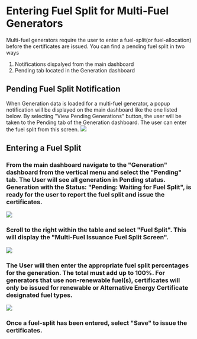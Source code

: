 # Entering Fuel Split for Multi-Fuel Generators

Multi-fuel generators require the user to enter a fuel-split(or fuel-allocation) before the certificates are issued. You can find a pending fuel split in two ways
1) Notifications dispalyed from the main dashboard
2) Pending tab located in the Generation dashboard 

## Pending Fuel Split Notification
When Generation data is loaded for a multi-fuel generator, a popup notification will be displayed on the main dashboard like the one listed below. By selecting "View Pending Generations" button, the user will be taken to the Pending tab of the Generation dashboard. The user can enter the fuel split from this screen.
![](https://github.com/mrets/photos/blob/21ed00fc9d81eb0e8d63ec4922aa094a1d539992/multifuel_1.2.png)

## Entering a Fuel Split 
### From the main dashboard navigate to the "Generation" dashboard from the vertical menu and select the "Pending" tab. The User will see all generation in Pending status. Generation with the Status: "Pending: Waiting for Fuel Split", is ready for the user to report the fuel split and issue the certificates. 
![](https://github.com/mrets/photos/blob/2569f209ccbd75f60f34c6760160241464c9f0ab/multifuel_2.2.png)

### Scroll to the right within the table and select "Fuel Split". This will display the "Multi-Fuel Issuance Fuel Split Screen". 
![](https://github.com/mrets/photos/blob/48f344b90b96282ac1c5239d41c46c8fd0744d8a/multifuel_3.2.png)

### The User will then enter the appropriate fuel split percentages for the generation. The total must add up to 100%. For generators that use non-renewable fuel(s), certificates will only be issued for renewable or Alternative Energy Certificate designated fuel types.
![](https://github.com/mrets/photos/blob/6c763076a68b61b3e5bb8c7f61dd87db85b2ee81/multifuel_4.2.png)
### Once a fuel-split has been entered, select "Save" to issue the certificates. 
